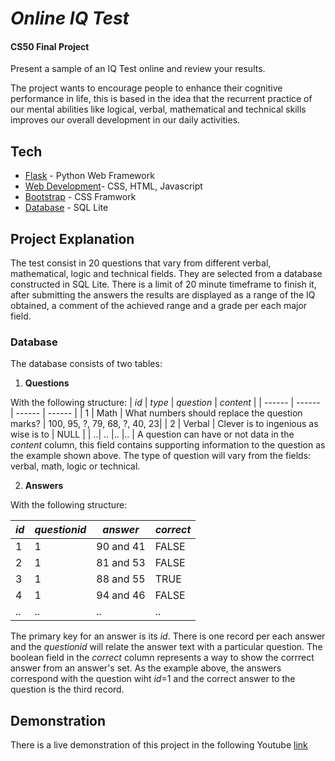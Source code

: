 # _Online IQ Test_
#### CS50 Final Project
Present a sample of an IQ Test online and review your results. 

The project wants to encourage people to enhance their cognitive performance in life, this is based in the idea that the recurrent practice of our mental abilities like logical, verbal, mathematical and technical skills improves our overall development in our daily activities.

## Tech
- [Flask](https://flask.palletsprojects.com/en/2.1.x/#) - Python Web Framework
- [Web Development](https://www.w3schools.com/whatis/)- CSS, HTML, Javascript
- [Bootstrap](https://getbootstrap.com/) - CSS Framwork
- [Database](https://www.sqlite.org/index.html) - SQL Lite

## Project Explanation

The test consist in 20 questions that vary from different verbal, mathematical, logic and technical fields. They are selected from a database constructed in SQL Lite. There is a limit of 20 minute timeframe to finish it, after submitting the answers the results are displayed as a range of the IQ obtained, a comment of the achieved range and a grade per each major field.

### Database
The database consists of two tables:
1) **Questions**

With the following structure:
| *id* | *type* | *question* | *content* |
| ------ | ------ | ------ | ------ |
| 1 | Math | What numbers should replace the question marks? | 100, 95, ?, 79, 68, ?, 40, 23|
| 2 | Verbal | Clever is to ingenious as wise is to  | NULL |
| ..| .. |.. |.. |
A question can have or not data in the *content* column, this field contains supporting information to the question as the example shown above. The type of question will vary from the fields: verbal, math, logic or technical.

2) **Answers**

With the following structure:

| *id* | *questionid* | *answer* | *correct* |
| ------ | ------ | ------ | ------ |
| 1 | 1 | 90 and 41 | FALSE |
| 2 | 1 | 81 and 53  | FALSE |
| 3 | 1 | 88 and 55  | TRUE |
| 4 | 1 | 94 and 46  | FALSE |
| ..| .. |.. |.. |

The primary key for an answer is its *id*. There is one record per each answer and the *questionid* will relate the answer text with a particular question. The boolean field in the *correct* column represents a way to show the corrrect answer from an answer's set. As the example above, the answers correspond with the question wiht *id*=1 and the correct answer to the question is the third record.

## Demonstration
There is a live demonstration of this project in the following Youtube [link](https://youtu.be/sq2JY4tL0XM)

